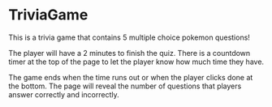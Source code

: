 # TriviaGame
This is a trivia game that contains 5 multiple choice pokemon questions!

The player will have a 2 minutes to finish the quiz. There is a countdown timer at the top of the page to let the player know how much time they have.

The game ends when the time runs out or when the player clicks done at the bottom. The page will reveal the number of questions that players answer correctly and incorrectly.
